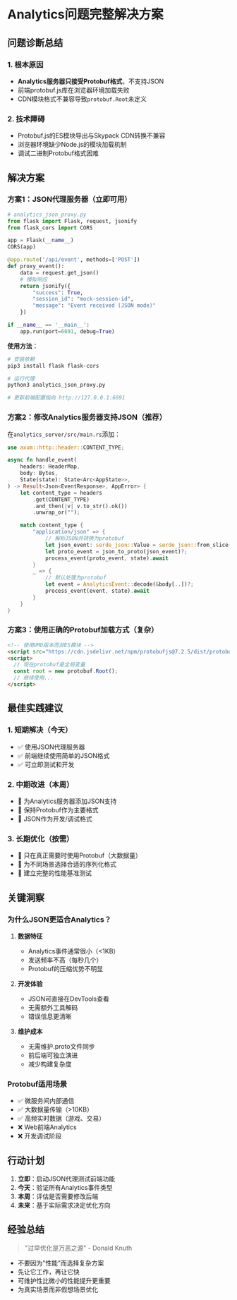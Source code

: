 # Analytics问题完整解决方案

## 问题诊断总结

### 1. 根本原因
- **Analytics服务器只接受Protobuf格式**，不支持JSON
- 前端protobuf.js库在浏览器环境加载失败
- CDN模块格式不兼容导致`protobuf.Root`未定义

### 2. 技术障碍
- Protobuf.js的ES模块导出与Skypack CDN转换不兼容
- 浏览器环境缺少Node.js的模块加载机制
- 调试二进制Protobuf格式困难

## 解决方案

### 方案1：JSON代理服务器（立即可用）

```python
# analytics_json_proxy.py
from flask import Flask, request, jsonify
from flask_cors import CORS

app = Flask(__name__)
CORS(app)

@app.route('/api/event', methods=['POST'])
def proxy_event():
    data = request.get_json()
    # 模拟响应
    return jsonify({
        "success": True,
        "session_id": "mock-session-id",
        "message": "Event received (JSON mode)"
    })

if __name__ == '__main__':
    app.run(port=6691, debug=True)
```

**使用方法**：
```bash
# 安装依赖
pip3 install flask flask-cors

# 运行代理
python3 analytics_json_proxy.py

# 更新前端配置指向 http://127.0.0.1:6691
```

### 方案2：修改Analytics服务器支持JSON（推荐）

在`analytics_server/src/main.rs`添加：

```rust
use axum::http::header::CONTENT_TYPE;

async fn handle_event(
    headers: HeaderMap,
    body: Bytes,
    State(state): State<Arc<AppState>>,
) -> Result<Json<EventResponse>, AppError> {
    let content_type = headers
        .get(CONTENT_TYPE)
        .and_then(|v| v.to_str().ok())
        .unwrap_or("");

    match content_type {
        "application/json" => {
            // 解析JSON并转换为protobuf
            let json_event: serde_json::Value = serde_json::from_slice(&body)?;
            let proto_event = json_to_proto(json_event)?;
            process_event(proto_event, state).await
        }
        _ => {
            // 默认处理为protobuf
            let event = AnalyticsEvent::decode(&body[..])?;
            process_event(event, state).await
        }
    }
}
```

### 方案3：使用正确的Protobuf加载方式（复杂）

```html
<!-- 使用UMD版本而非ES模块 -->
<script src="https://cdn.jsdelivr.net/npm/protobufjs@7.2.5/dist/protobuf.min.js"></script>
<script>
  // 现在protobuf是全局变量
  const root = new protobuf.Root();
  // 继续使用...
</script>
```

## 最佳实践建议

### 1. 短期解决（今天）
- ✅ 使用JSON代理服务器
- ✅ 前端继续使用简单的JSON格式
- ✅ 可立即测试和开发

### 2. 中期改进（本周）
- 📝 为Analytics服务器添加JSON支持
- 📝 保持Protobuf作为主要格式
- 📝 JSON作为开发/调试格式

### 3. 长期优化（按需）
- 🔄 只在真正需要时使用Protobuf（大数据量）
- 🔄 为不同场景选择合适的序列化格式
- 🔄 建立完整的性能基准测试

## 关键洞察

### 为什么JSON更适合Analytics？

1. **数据特征**
   - Analytics事件通常很小（<1KB）
   - 发送频率不高（每秒几个）
   - Protobuf的压缩优势不明显

2. **开发体验**
   - JSON可直接在DevTools查看
   - 无需额外工具解码
   - 错误信息更清晰

3. **维护成本**
   - 无需维护.proto文件同步
   - 前后端可独立演进
   - 减少构建复杂度

### Protobuf适用场景

- ✅ 微服务间内部通信
- ✅ 大数据量传输（>10KB）
- ✅ 高频实时数据（游戏、交易）
- ❌ Web前端Analytics
- ❌ 开发调试阶段

## 行动计划

1. **立即**：启动JSON代理测试前端功能
2. **今天**：验证所有Analytics事件类型
3. **本周**：评估是否需要修改后端
4. **未来**：基于实际需求决定优化方向

## 经验总结

> "过早优化是万恶之源" - Donald Knuth

- 不要因为"性能"而选择复杂方案
- 先让它工作，再让它快
- 可维护性比微小的性能提升更重要
- 为真实场景而非假想场景优化 